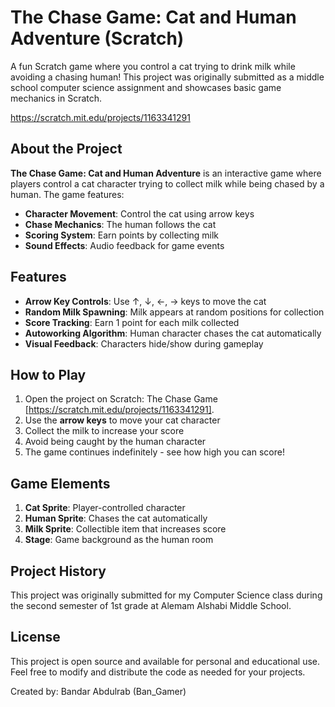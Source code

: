 # The Chase Game: Cat and Human Adventure (Scratch)

A fun Scratch game where you control a cat trying to drink milk while avoiding a chasing human! This project was originally submitted as a middle school computer science assignment and showcases basic game mechanics in Scratch.

https://scratch.mit.edu/projects/1163341291

## About the Project
**The Chase Game: Cat and Human Adventure** is an interactive game where players control a cat character trying to collect milk while being chased by a human. The game features:
- **Character Movement**: Control the cat using arrow keys
- **Chase Mechanics**: The human follows the cat
- **Scoring System**: Earn points by collecting milk
- **Sound Effects**: Audio feedback for game events

## Features
- **Arrow Key Controls**: Use ↑, ↓, ←, → keys to move the cat
- **Random Milk Spawning**: Milk appears at random positions for collection
- **Score Tracking**: Earn 1 point for each milk collected
- **Autoworking Algorithm**: Human character chases the cat automatically
- **Visual Feedback**: Characters hide/show during gameplay

## How to Play
1. Open the project on Scratch: The Chase Game [https://scratch.mit.edu/projects/1163341291].
2. Use the **arrow keys** to move your cat character
3. Collect the milk to increase your score
4. Avoid being caught by the human character
5. The game continues indefinitely - see how high you can score!

## Game Elements
1. **Cat Sprite**: Player-controlled character
2. **Human Sprite**: Chases the cat automatically
3. **Milk Sprite**: Collectible item that increases score
4. **Stage**: Game background as the human room

## Project History
This project was originally submitted for my Computer Science class during the second semester of 1st grade at Alemam Alshabi Middle School.

## License
This project is open source and available for personal and educational use. Feel free to modify and distribute the code as needed for your projects.

Created by: Bandar Abdulrab (Ban_Gamer) 
